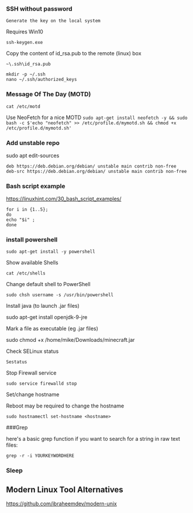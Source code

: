 ### SSH without password

    Generate the key on the local system 

Requires Win10

```ssh-keygen.exe```

Copy the content of id_rsa.pub to the remote (linux) box 

````
~\.ssh\id_rsa.pub 
````

````
mkdir -p ~/.ssh
nano ~/.ssh/authorized_keys
````
 
### Message Of The Day (MOTD)

````cat /etc/motd````

Use NeoFetch for a nice MOTD
````sudo apt-get install neofetch -y && sudo bash -c $'echo "neofetch" >> /etc/profile.d/mymotd.sh && chmod +x /etc/profile.d/mymotd.sh' ````

### Add unstable repo

sudo apt edit-sources
````
deb https://deb.debian.org/debian/ unstable main contrib non-free
deb-src https://deb.debian.org/debian/ unstable main contrib non-free
````

### Bash script example

https://linuxhint.com/30_bash_script_examples/

````
for i in {1..5};
do
echo "$i" ;
done
````

### install powershell

````
sudo apt-get install -y powershell 
````

Show available Shells 

````
cat /etc/shells 
````

Change default shell to PowerShell 
````
sudo chsh username -s /usr/bin/powershell 
````
 
 Install java (to launch .jar files) 

sudo apt-get install openjdk-9-jre 

 

Mark a file as executable (eg .jar files) 

sudo chmod +x /home/mike/Downloads/minecraft.jar 

 
  

Check SELinux status 
````
Sestatus 
````
 

Stop Firewall service 
````
sudo service firewalld stop 
````
 
 Set/change hostname 

Reboot may be required to change the hostname 

````
sudo hostnamectl set-hostname <hostname> 
````
 
	
###Grep 

here's a basic grep function if you want to search for a string in raw text files:  
````
grep -r -i YOURKEYWORDHERE
````
    
    
### Sleep

## Modern Linux Tool Alternatives 

https://github.com/ibraheemdev/modern-unix
